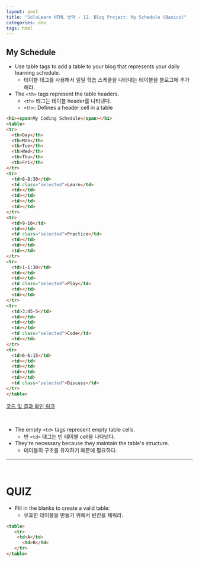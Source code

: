 ```yaml
---
layout: post
title: "SoloLearn HTML 번역 - 12. Blog Project: My Schedule (Basics)"
categories: dev
tags: html
---
```


## My Schedule

- Use table tags to add a table to your blog that represents your daily learning schedule.
  - 테이블 태그를 사용해서 일일 학습 스케줄을 나타내는 테이블을 블로그에 추가해라.
- The `<th>` tags represent the table headers.
  - `<th>` 태그는 테이블 header를 나타낸다.
  - `<th>`: Defines a header cell in a table

```html
<h1><span>My Coding Schedule</span></h1>
<table>
<tr>
  <th>Day</th>
  <th>Mon</th>
  <th>Tue</th>
  <th>Wed</th>
  <th>Thu</th>
  <th>Fri</th>
</tr>
<tr>
  <td>8-8:30</td>
  <td class="selected">Learn</td>
  <td></td>
  <td></td>
  <td></td>
  <td></td>
</tr>
<tr>
  <td>9-10</td>
  <td></td>
  <td class="selected">Practice</td>
  <td></td>
  <td></td>
  <td></td>
</tr>
<tr>
  <td>1-1:30</td>
  <td></td>
  <td></td>
  <td class="selected">Play</td>
  <td></td>
  <td></td>
</tr>
<tr>
  <td>3:45-5</td>
  <td></td>
  <td></td>
  <td></td>
  <td class="selected">Code</td>
  <td></td>
</tr>
<tr>
  <td>6-6:15</td>
  <td></td>
  <td></td>
  <td></td>
  <td></td>
  <td class="selected">Discuss</td>
</tr>
</table>
```

[코드 및 결과 확인 링크](https://code.sololearn.com/1148/#html)

<br>

- The empty `<td>` tags represent empty table cells.
  - 빈 `<td>` 태그는 빈 테이블 cell을 나타낸다.
- They're necessary because they maintain the table's structure.
  - 테이블의 구조를 유지하기 때문에 필요하다.

------

<br>

# QUIZ

- Fill in the blanks to create a valid table:
  - 유효한 테이블을 만들기 위해서 빈칸을 채워라.

```html
<table>
   <tr>
   	<td>A</td>
      <td>B</td>
   </tr>
</table>
```

<br>